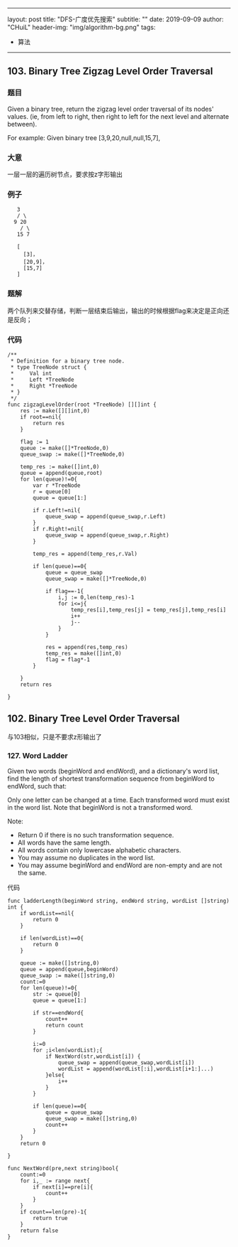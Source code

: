 
---

layout:     post
title:      "DFS-广度优先搜索"
subtitle:   ""
date:       2019-09-09
author:     "CHuiL"
header-img: "img/algorithm-bg.png" 
tags:
  - 算法

---

## 103. Binary Tree Zigzag Level Order Traversal
### 题目
Given a binary tree, return the zigzag level order traversal of its nodes' values. (ie, from left to right, then right to left for the next level and alternate between).

For example:
Given binary tree [3,9,20,null,null,15,7],

### 大意
一层一层的遍历树节点，要求按z字形输出

### 例子
```
   3
   / \
  9 20
    / \
   15 7
   
   [
     [3]，
     [20,9]，
     [15,7]
   ]
```

### 题解
两个队列来交替存储，判断一层结束后输出，输出的时候根据flag来决定是正向还是反向；

### 代码
```
/**
 * Definition for a binary tree node.
 * type TreeNode struct {
 *     Val int
 *     Left *TreeNode
 *     Right *TreeNode
 * }
 */
func zigzagLevelOrder(root *TreeNode) [][]int {
    res := make([][]int,0)
    if root==nil{
        return res
    }
    
    flag := 1
    queue := make([]*TreeNode,0)
    queue_swap := make([]*TreeNode,0)
    
    temp_res := make([]int,0)
    queue = append(queue,root)
    for len(queue)!=0{
        var r *TreeNode
        r = queue[0]
        queue = queue[1:]

        if r.Left!=nil{
            queue_swap = append(queue_swap,r.Left)
        }
        if r.Right!=nil{
            queue_swap = append(queue_swap,r.Right)
        }
        
        temp_res = append(temp_res,r.Val)
        
        if len(queue)==0{
            queue = queue_swap
            queue_swap = make([]*TreeNode,0)
            
            if flag==-1{
                i,j := 0,len(temp_res)-1
                for i<=j{
                    temp_res[i],temp_res[j] = temp_res[j],temp_res[i]
                    i++
                    j--
                }
            }
            
            res = append(res,temp_res)
            temp_res = make([]int,0)
            flag = flag*-1
        }
        
    }
    return res
    
}
```

## 102. Binary Tree Level Order Traversal
与103相似，只是不要求z形输出了

### 127. Word Ladder
Given two words (beginWord and endWord), and a dictionary's word list, find the length of shortest transformation sequence from beginWord to endWord, such that:

Only one letter can be changed at a time.
Each transformed word must exist in the word list. Note that beginWord is not a transformed word.  

Note:
- Return 0 if there is no such transformation sequence.
- All words have the same length.
- All words contain only lowercase alphabetic characters.
- You may assume no duplicates in the word list.
- You may assume beginWord and endWord are non-empty and are not the same.

代码
```
func ladderLength(beginWord string, endWord string, wordList []string) int {
	if wordList==nil{
		return 0
	}

	if len(wordList)==0{
		return 0
	}

	queue := make([]string,0)
	queue = append(queue,beginWord)
	queue_swap := make([]string,0)
	count:=0
	for len(queue)!=0{
		str := queue[0]
		queue = queue[1:]

		if str==endWord{
			count++
			return count
		}

		i:=0
		for ;i<len(wordList);{
			if NextWord(str,wordList[i]) {
				queue_swap = append(queue_swap,wordList[i])
				wordList = append(wordList[:i],wordList[i+1:]...)
			}else{
				i++
			}
		}

		if len(queue)==0{
			queue = queue_swap
			queue_swap = make([]string,0)
			count++
		}
	}
	return 0

}

func NextWord(pre,next string)bool{
	count:=0
	for i,_ := range next{
		if next[i]==pre[i]{
			count++
		}
	}
	if count==len(pre)-1{
		return true
	}
	return false
}
```